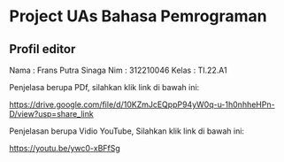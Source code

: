 # Project UAs Bahasa Pemrograman

## Profil editor
Nama  : Frans Putra Sinaga 
Nim   : 312210046
Kelas : TI.22.A1

Penjelasa berupa PDf, silahkan klik link di bawah ini:

https://drive.google.com/file/d/10KZmJcEQppP94yW0q-u-1h0nhheHPn-D/view?usp=share_link

Penjelasan berupa Vidio YouTube, Silahkan klik link di bawah ini:

https://youtu.be/ywc0-xBFfSg

